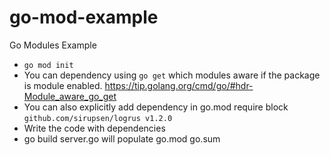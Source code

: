 # go-mod-example
Go Modules Example

* `go mod init`
* You can dependency using `go get` which modules aware if the package is module enabled. https://tip.golang.org/cmd/go/#hdr-Module_aware_go_get
* You can also explicitly add dependency in go.mod require block `github.com/sirupsen/logrus v1.2.0`
* Write the code with dependencies
* go build server.go will populate go.mod go.sum